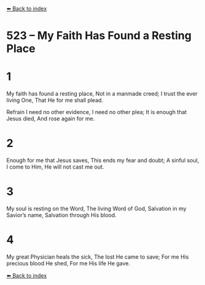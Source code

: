 [⬅️ Back to index](../README.md)

# 523 – My Faith Has Found a Resting Place


# 1
My faith has found a resting place,
Not in a manmade creed;
I trust the ever living One,
That He for me shall plead.

Refrain
I need no other evidence,
I need no other plea;
It is enough that Jesus died,
And rose again for me.

# 2
Enough for me that Jesus saves,
This ends my fear and doubt;
A sinful soul, I come to Him,
He will not cast me out.

# 3
My soul is resting on the Word,
The living Word of God,
Salvation in my Savior’s name,
Salvation through His blood.

# 4
My great Physician heals the sick,
The lost He came to save;
For me His precious blood He shed,
For me His life He gave.

[⬅️ Back to index](../README.md)
